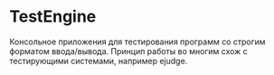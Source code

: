 # TestEngine
Консольное приложения для тестирования программ со строгим форматом ввода/вывода. Принцип работы во многим схож с тестирующими системами, например ejudge.
